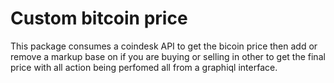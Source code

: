 # Custom bitcoin price

This package consumes a coindesk API to get the bicoin price then add or remove a markup base on if you are buying or selling in other to get the final price with all action being perfomed all from a graphiql interface.